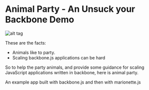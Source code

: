 Animal Party - An Unsuck your Backbone Demo
============

![alt tag](http://amy.palamounta.in/images/featured/unsuckyourbackbone.jpg)

These are the facts: 
 - Animals like to party.
 - Scaling backbone.js applications can be hard
 
So to help the party animals, and provide some guidance for scaling JavaScript applications written in backbone, here is animal party.


An example app built with backbone.js and then with marionette.js 

